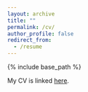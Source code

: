 ```yaml
---
layout: archive
title: ""
permalink: /cv/
author_profile: false
redirect_from:
  - /resume
---
```


{% include base_path %}

My CV is linked [here](/files/cv.pdf).

